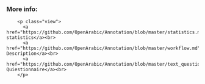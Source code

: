 <!-- paste into the header-->
<h3>More info:</h3>

        <p class="view">
          <a href="https://github.com/OpenArabic/Annotation/blob/master/statistics.md">Detailed statistics</a><br>
          <a href="https://github.com/OpenArabic/Annotation/blob/master/workflow.md">Workflow Description</a><br>
          <a href="https://github.com/OpenArabic/Annotation/blob/master/text_questionnaire.md">Text Quiestionnaire</a><br>
        </p>